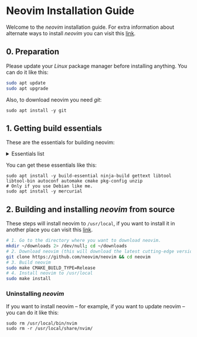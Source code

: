 # Neovim Installation Guide

Welcome to the *neovim* installation guide. For extra information about alternate ways to install *neovim* you can visit this [link](https://github.com/neovim/neovim/wiki/Installing-Neovim).

## 0. Preparation

Please update your *Linux* package manager before installing anything. You can do it like this:

```sh
sudo apt update
sudo apt upgrade
```

Also, to download neovim you need *git*:

```shell
sudo apt install -y git
```

## 1. Getting build essentials

These are the essentials for building neovim:

<details>
<summary>Essentials list</summary>
	
- `build-essential`
- `ninja-build`
- `gettext`
- `libtool`
- `libtool-bin`
- `autoconf`
- `automake`
- `cmake`
- `pkg-config`
- `unzip`
- `mercurial` (with Debian)
		
</details>

You can get these essentials like this:

```shell
sudo apt install -y build-essential ninja-build gettext libtool libtool-bin autoconf automake cmake pkg-config unzip
# Only if you use Debian like me.
sudo apt install -y mercurial
```

## 2.  Building and installing *neovim* from source

These steps will install neovim to `/usr/local`, if you want to install it in another place you can visit this [link](https://github.com/neovim/neovim/wiki/Installing-Neovim#install-from-source).

```bash
# 1. Go to the directory where you want to download neovim.
mkdir ~/downloads 2> /dev/null; cd ~/downloads
# 2. Download neovim (this will download the latest cutting-edge version)
git clone https://github.com/neovim/neovim && cd neovim
# 3. Build neovim
sudo make CMAKE_BUILD_TYPE=Release
# 4. Install neovim to /usr/local
sudo make install
```

### Uninstalling *neovim*

If you want to install neovim – for example, if you want to update neovim – you can do it like this:

```shell
sudo rm /usr/local/bin/nvim
sudo rm -r /usr/local/share/nvim/
```

